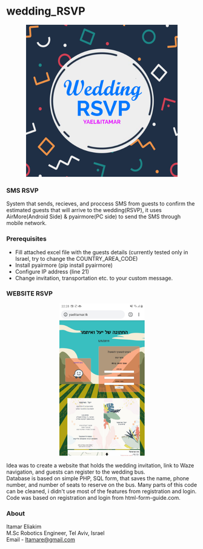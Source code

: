 # wedding_RSVP

<p align="center">
<img src="https://github.com/Itamare4/wedding_RSVP/blob/master/SMS/Wedding_RSVP.png?raw=true" height="400" width=auto>
</p>

### SMS RSVP ###
System that sends, recieves, and proccess SMS from guests to confirm the estimated guests that will arrive to the wedding(RSVP), it uses AirMore(Android Side) & pyairmore(PC side) to send the SMS through mobile network.

### Prerequisites ###
* Fill attached excel file with the guests details (currently tested only in Israel, try to change the COUNTRY_AREA_CODE)
* Install pyairmore (pip install pyairmore)
* Configure IP address (line 21)
* Change invitation, transportation etc. to your custom message.


### WEBSITE RSVP ###
<p align="center">
<img src="https://github.com/Itamare4/wedding_RSVP/blob/master/Website/website_screenshot.jpg?raw=true" height="400" width=auto>
</p>

Idea was to create a website that holds the wedding invitation, link to Waze navigation, and guests can register to the wedding bus.  
Database is based on simple PHP, SQL form, that saves the name, phone number, and number of seats to reserve on the bus.
Many parts of this code can be cleaned, i didn't use most of the features from registration and login.  
Code was based on registration and login from html-form-guide.com.

### About ###
Itamar Eliakim<br>
M.Sc Robotics Engineer, Tel Aviv, Israel<br>
Email - Itamare@gmail.com
